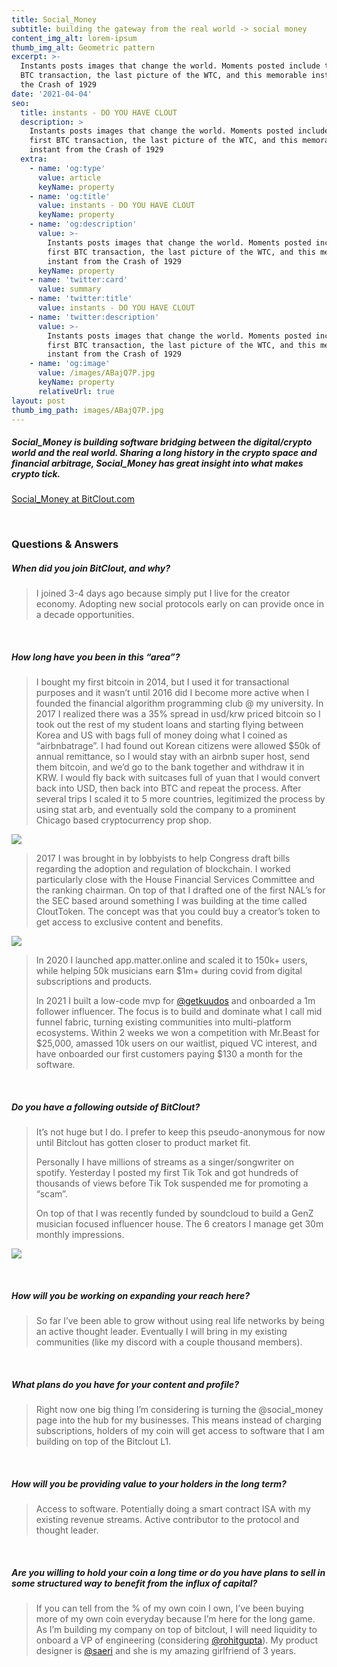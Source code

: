 ```yaml
---
title: Social_Money
subtitle: building the gateway from the real world -> social money
content_img_alt: lorem-ipsum
thumb_img_alt: Geometric pattern
excerpt: >-
  Instants posts images that change the world. Moments posted include the first
  BTC transaction, the last picture of the WTC, and this memorable instant from
  the Crash of 1929
date: '2021-04-04'
seo:
  title: instants - DO YOU HAVE CLOUT
  description: >
    Instants posts images that change the world. Moments posted include the
    first BTC transaction, the last picture of the WTC, and this memorable
    instant from the Crash of 1929
  extra:
    - name: 'og:type'
      value: article
      keyName: property
    - name: 'og:title'
      value: instants - DO YOU HAVE CLOUT
      keyName: property
    - name: 'og:description'
      value: >-
        Instants posts images that change the world. Moments posted include the
        first BTC transaction, the last picture of the WTC, and this memorable
        instant from the Crash of 1929
      keyName: property
    - name: 'twitter:card'
      value: summary
    - name: 'twitter:title'
      value: instants - DO YOU HAVE CLOUT
    - name: 'twitter:description'
      value: >-
        Instants posts images that change the world. Moments posted include the
        first BTC transaction, the last picture of the WTC, and this memorable
        instant from the Crash of 1929
    - name: 'og:image'
      value: /images/ABajQ7P.jpg
      keyName: property
      relativeUrl: true
layout: post
thumb_img_path: images/ABajQ7P.jpg
---
```

##### Social_Money is building software bridging between the digital/crypto world and the real world. Sharing a long history in the crypto space and financial arbitrage, Social_Money has great insight into what makes crypto tick.

[Social_Money at BitClout.com](https://bitclout.com/u/social_money)

<br>

### Questions & Answers

##### When did you join BitClout, and why?

> I joined 3-4 days ago because simply put I live for the creator economy. Adopting new social protocols early on can provide once in a decade opportunities.

<br>

##### How long have you been in this “area”?

> I bought my first bitcoin in 2014, but I used it for transactional purposes and it wasn’t until 2016 did I become more active when I founded the financial algorithm programming club @ my university. In 2017 I realized there was a 35% spread in usd/krw priced bitcoin so I took out the rest of my student loans and starting flying between Korea and US with bags full of money doing what I coined as “airbnbatrage”. I had found out Korean citizens were allowed $50k of annual remittance, so I would stay with an airbnb super host, send them bitcoin, and we’d go to the bank together and withdraw it in KRW. I would fly back with suitcases full of yuan that I would convert back into USD, then back into BTC and repeat the process. After several trips I scaled it to 5 more countries, legitimized the process by using stat arb, and eventually sold the company to a prominent Chicago based cryptocurrency prop shop.

![](/images/Screen_Shot\_2021-04-03\_at\_4.50.39\_PM.png)

> 2017 I was brought in by lobbyists to help Congress draft bills regarding the adoption and regulation of blockchain. I worked particularly close with the House Financial Services Committee and the ranking chairman. On top of that I drafted one of the first NAL’s for the SEC based around something I was building at the time called CloutToken. The concept was that you could buy a creator’s token to get access to exclusive content and benefits.

![](/images/Screen_Shot\_2021-04-03\_at\_4.52.40\_PM.png)

> In 2020 I launched app.matter.online and scaled it to 150k+ users, while helping 50k musicians earn $1m+ during covid from digital subscriptions and products.
>
> In 2021 I built a low-code mvp for [@getkuudos](https://twitter.com/getkuudos) and onboarded a 1m follower influencer. The focus is to build and dominate what I call mid funnel fabric, turning existing communities into multi-platform ecosystems. Within 2 weeks we won a competition with Mr.Beast for $25,000, amassed 10k users on our waitlist, piqued VC interest, and have onboarded our first customers paying $130 a month for the software.

<br>

##### **Do you have a following outside of BitClout?**

> It’s not huge but I do. I prefer to keep this pseudo-anonymous for now until Bitclout has gotten closer to product market fit.
>
> Personally I have millions of streams as a singer/songwriter on spotify. Yesterday I posted my first Tik Tok and got hundreds of thousands of views before Tik Tok suspended me for promoting a “scam”.
>
> On top of that I was recently funded by soundcloud to build a GenZ musician focused influencer house. The 6 creators I manage get 30m monthly impressions.

![](/images/Screen_Shot\_2021-04-03\_at\_5.01.37\_PM.png)

<br>

##### **How will you be working on expanding your reach here?**

> So far I’ve been able to grow without using real life networks by being an active thought leader. Eventually I will bring in my existing communities (like my discord with a couple thousand members).

<br>

##### **What plans do you have for your content and profile?**

> Right now one big thing I’m considering is turning the @social_money page into the hub for my businesses. This means instead of charging subscriptions, holders of my coin will get access to software that I am building on top of the Bitclout L1.

<br>

##### **How will you be providing value to your holders in the long term?**

> Access to software.
> Potentially doing a smart contract ISA with my existing revenue streams.
> Active contributor to the protocol and thought leader.

<br>

##### **Are you willing to hold your coin a long time or do you have plans to sell in some structured way to benefit from the influx of capital?**

> If you can tell from the % of my own coin I own, I’ve been buying more of my own coin everyday because I’m here for the long game. As I’m building my company on top of bitclout, I will need liquidity to onboard a VP of engineering  (considering [@rohitgupta](https://bitclout.com/u/rohitgupta)). My product designer is [@saeri](https://bitclout.com/u/saeri) and she is my amazing girlfriend of 3 years.
